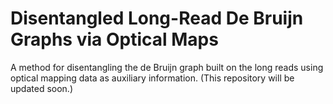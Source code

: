 # Disentangled Long-Read De Bruijn Graphs via Optical Maps
A method for disentangling the de Bruijn graph built on the long reads using optical mapping data as auxiliary information.
(This repository will be updated soon.)
